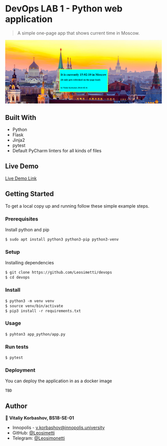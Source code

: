 # DevOps LAB 1 - Python web application

> A simple one-page app that shows current time in Moscow.

![screenshot](./app_screenshot.png)

## Built With

- Python
- Flask
- Jinja2
- pytest
- Default PyCharm linters for all kinds of files

## Live Demo

[Live Demo Link](http://10.90.138.134:5000/)

## Getting Started

To get a local copy up and running follow these simple example steps.

### Prerequisites
Install python and pip
```shell
$ sudo apt install python3 python3-pip python3-venv
```

### Setup
Installing dependencies
```shell
$ git clone https://github.com/Leosimetti/devops
$ cd devops
```

### Install
```shell
$ python3 -m venv venv
$ source venv/bin/activate
$ pip3 install -r requirements.txt
```

### Usage
```shell
$ pyhton3 app_python/app.py
```
### Run tests
```shell
$ pytest
```

### Deployment
You can deploy the application in as a docker image
```shell
TBD
```

## Author

👤 **Vitaliy Korbashov, BS18-SE-01**

- Innopolis - [v.korbashov@innopolis.university]()
- GitHub: [@Leosimetti](https://github.com/Leosimetti)
- Telegram: [@Leosimonetti](https://t.me/Leosimonetti)
